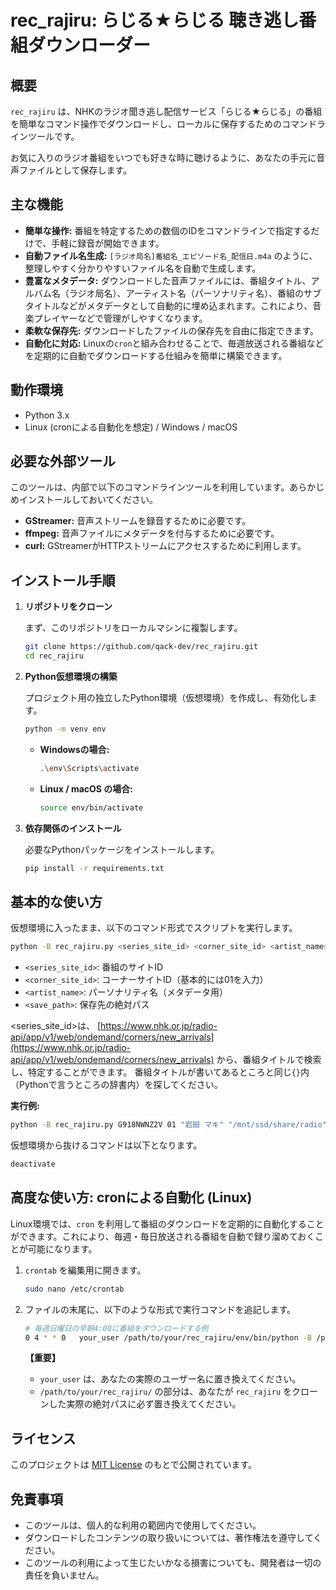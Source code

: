 # rec_rajiru: らじる★らじる 聴き逃し番組ダウンローダー

## 概要

`rec_rajiru` は、NHKのラジオ聞き逃し配信サービス「らじる★らじる」の番組を簡単なコマンド操作でダウンロードし、ローカルに保存するためのコマンドラインツールです。

お気に入りのラジオ番組をいつでも好きな時に聴けるように、あなたの手元に音声ファイルとして保存します。

## 主な機能

-   **簡単な操作:** 番組を特定するための数個のIDをコマンドラインで指定するだけで、手軽に録音が開始できます。
-   **自動ファイル名生成:** `[ラジオ局名]番組名_エピソード名_配信日.m4a` のように、整理しやすく分かりやすいファイル名を自動で生成します。
-   **豊富なメタデータ:** ダウンロードした音声ファイルには、番組タイトル、アルバム名（ラジオ局名）、アーティスト名（パーソナリティ名）、番組のサブタイトルなどがメタデータとして自動的に埋め込まれます。これにより、音楽プレイヤーなどで管理がしやすくなります。
-   **柔軟な保存先:** ダウンロードしたファイルの保存先を自由に指定できます。
-   **自動化に対応:** Linuxの`cron`と組み合わせることで、毎週放送される番組などを定期的に自動でダウンロードする仕組みを簡単に構築できます。

## 動作環境

-   Python 3.x
-   Linux (cronによる自動化を想定) / Windows / macOS

## 必要な外部ツール

このツールは、内部で以下のコマンドラインツールを利用しています。あらかじめインストールしておいてください。

-   **GStreamer:** 音声ストリームを録音するために必要です。
-   **ffmpeg:** 音声ファイルにメタデータを付与するために必要です。
-   **curl:** GStreamerがHTTPストリームにアクセスするために利用します。

## インストール手順

1.  **リポジトリをクローン**

    まず、このリポジトリをローカルマシンに複製します。

    ```bash
    git clone https://github.com/qack-dev/rec_rajiru.git
    cd rec_rajiru
    ```

2.  **Python仮想環境の構築**

    プロジェクト用の独立したPython環境（仮想環境）を作成し、有効化します。

    ```bash
    python -m venv env
    ```

    -   **Windowsの場合:**
        ```bash
        .\env\Scripts\activate
        ```
    -   **Linux / macOS の場合:**
        ```bash
        source env/bin/activate
        ```

3.  **依存関係のインストール**

    必要なPythonパッケージをインストールします。

    ```bash
    pip install -r requirements.txt
    ```

## 基本的な使い方

仮想環境に入ったまま、以下のコマンド形式でスクリプトを実行します。

```bash
python -B rec_rajiru.py <series_site_id> <corner_site_id> <artist_name> <save_path>
```

-   `<series_site_id>`: 番組のサイトID
-   `<corner_site_id>`: コーナーサイトID（基本的には01を入力）
-   `<artist_name>`: パーソナリティ名（メタデータ用）
-   `<save_path>`: 保存先の絶対パス

<series_site_id>は、 [https://www.nhk.or.jp/radio-api/app/v1/web/ondemand/corners/new_arrivals](https://www.nhk.or.jp/radio-api/app/v1/web/ondemand/corners/new_arrivals) から、番組タイトルで検索し、特定することができます。
番組タイトルが書いてあるところと同じ`{}`内（Pythonで言うところの辞書内）を探してください。

**実行例:**

```bash
python -B rec_rajiru.py G918NWNZ2V 01 "岩田 マキ" "/mnt/ssd/share/radio"
```

仮想環境から抜けるコマンドは以下となります。

```bash
deactivate
```

## 高度な使い方: cronによる自動化 (Linux)

Linux環境では、`cron` を利用して番組のダウンロードを定期的に自動化することができます。これにより、毎週・毎日放送される番組を自動で録り溜めておくことが可能になります。

1.  `crontab` を編集用に開きます。

    ```bash
    sudo nano /etc/crontab
    ```

2.  ファイルの末尾に、以下のような形式で実行コマンドを追記します。

    ```bash
    # 毎週日曜日の早朝4:00に番組をダウンロードする例
    0 4 * * 0   your_user /path/to/your/rec_rajiru/env/bin/python -B /path/to/your/rec_rajiru/rec_rajiru.py G918NWNZ2V 01 "岩田 マキ" "/mnt/ssd/share/radio"
    ```

    **【重要】**
    -   `your_user` は、あなたの実際のユーザー名に置き換えてください。
    -   `/path/to/your/rec_rajiru/` の部分は、あなたが `rec_rajiru` をクローンした実際の絶対パスに必ず置き換えてください。

## ライセンス

このプロジェクトは [MIT License](LICENSE) のもとで公開されています。

## 免責事項

-   このツールは、個人的な利用の範囲内で使用してください。
-   ダウンロードしたコンテンツの取り扱いについては、著作権法を遵守してください。
-   このツールの利用によって生じたいかなる損害についても、開発者は一切の責任を負いません。
